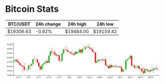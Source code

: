 # Bitcoin Stats

BTC/USDT|24h change|24h high|24h low|
|---|---|---|---|
|$19306.63|-0.62%|$19484.00|$19159.42|

<img src="./chart.svg">
